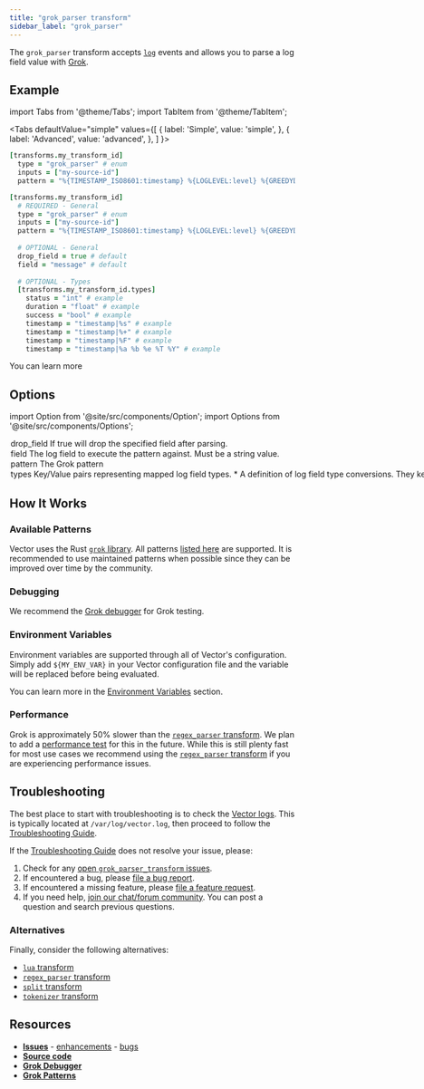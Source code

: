 ```yaml
---
title: "grok_parser transform" 
sidebar_label: "grok_parser"
---
```


The `grok_parser` transform accepts [`log`][docs.data-model.log] events and allows you to parse a log field value with [Grok][urls.grok].

## Example

import Tabs from '@theme/Tabs';
import TabItem from '@theme/TabItem';

<Tabs
  defaultValue="simple"
  values={[
    { label: 'Simple', value: 'simple', },
    { label: 'Advanced', value: 'advanced', },
  ]
}>
<TabItem value="simple">

```coffeescript
[transforms.my_transform_id]
  type = "grok_parser" # enum
  inputs = ["my-source-id"]
  pattern = "%{TIMESTAMP_ISO8601:timestamp} %{LOGLEVEL:level} %{GREEDYDATA:message}"
```

</TabItem>
<TabItem value="advanced">

```coffeescript
[transforms.my_transform_id]
  # REQUIRED - General
  type = "grok_parser" # enum
  inputs = ["my-source-id"]
  pattern = "%{TIMESTAMP_ISO8601:timestamp} %{LOGLEVEL:level} %{GREEDYDATA:message}"
  
  # OPTIONAL - General
  drop_field = true # default
  field = "message" # default
  
  # OPTIONAL - Types
  [transforms.my_transform_id.types]
    status = "int" # example
    duration = "float" # example
    success = "bool" # example
    timestamp = "timestamp|%s" # example
    timestamp = "timestamp|%+" # example
    timestamp = "timestamp|%F" # example
    timestamp = "timestamp|%a %b %e %T %Y" # example
```

</TabItem>

</Tabs>

You can learn more

## Options

import Option from '@site/src/components/Option';
import Options from '@site/src/components/Options';

<Options filters={true}>


<Option
  defaultValue={true}
  enumValues={null}
  examples={[true,false]}
  name={"drop_field"}
  nullable={false}
  path={null}
  relevantWhen={null}
  required={false}
  simple={false}
  type={"bool"}
  unit={null}>

### drop_field

If `true` will drop the specified `field` after parsing.


</Option>


<Option
  defaultValue={"message"}
  enumValues={null}
  examples={["message"]}
  name={"field"}
  nullable={false}
  path={null}
  relevantWhen={null}
  required={false}
  simple={false}
  type={"string"}
  unit={null}>

### field

The log field to execute the `pattern` against. Must be a `string` value.


</Option>


<Option
  defaultValue={null}
  enumValues={null}
  examples={["%{TIMESTAMP_ISO8601:timestamp} %{LOGLEVEL:level} %{GREEDYDATA:message}"]}
  name={"pattern"}
  nullable={false}
  path={null}
  relevantWhen={null}
  required={true}
  simple={true}
  type={"string"}
  unit={null}>

### pattern

The [Grok pattern][urls.grok_patterns]


</Option>


<Option
  defaultValue={null}
  enumValues={null}
  examples={[]}
  name={"types"}
  nullable={true}
  path={null}
  relevantWhen={null}
  required={false}
  simple={false}
  type={"table"}
  unit={null}>

### types

Key/Value pairs representing mapped log field types.

<Options filters={false}>


<Option
  defaultValue={null}
  enumValues={{"bool":"Coerces `\"true\"`/`/\"false\"`, `\"1\"`/`\"0\"`, and `\"t\"`/`\"f\"` values into boolean.","float":"Coerce to a 64 bit float.","int":"Coerce to a 64 bit integer.","string":"Coerce to a string.","timestamp":"Coerces to a Vector timestamp. [`strftime` specificiers][urls.strftime_specifiers] must be used to parse the string."}}
  examples={[{"name":"status","value":"int"},{"name":"duration","value":"float"},{"name":"success","value":"bool"},{"name":"timestamp","value":"timestamp|%s","comment":"unix"},{"name":"timestamp","value":"timestamp|%+","comment":"iso8601 (date and time)"},{"name":"timestamp","value":"timestamp|%F","comment":"iso8601 (date)"},{"name":"timestamp","value":"timestamp|%a %b %e %T %Y","comment":"custom strftime format"}]}
  name={"*"}
  nullable={false}
  path={"types"}
  relevantWhen={null}
  required={true}
  simple={true}
  type={"string"}
  unit={null}>

#### *

A definition of log field type conversions. They key is the log field name and the value is the type. [`strftime` specifiers][urls.strftime_specifiers] are supported for the `timestamp` type.


</Option>


</Options>

</Option>


</Options>

## How It Works

### Available Patterns

Vector uses the Rust [`grok` library][urls.rust_grok_library]. All patterns
[listed here][urls.grok_patterns] are supported. It is recommended to use
maintained patterns when possible since they can be improved over time by
the community.

### Debugging

We recommend the [Grok debugger][urls.grok_debugger] for Grok testing.

### Environment Variables

Environment variables are supported through all of Vector's configuration.
Simply add `${MY_ENV_VAR}` in your Vector configuration file and the variable
will be replaced before being evaluated.

You can learn more in the [Environment Variables][docs.configuration#environment-variables]
section.

### Performance

Grok is approximately 50% slower than the [`regex_parser` transform][docs.transforms.regex_parser].
We plan to add a [performance test][docs.performance] for this in the future.
While this is still plenty fast for most use cases we recommend using the
[`regex_parser` transform][docs.transforms.regex_parser] if you are experiencing
performance issues.

## Troubleshooting

The best place to start with troubleshooting is to check the
[Vector logs][docs.monitoring#logs]. This is typically located at
`/var/log/vector.log`, then proceed to follow the
[Troubleshooting Guide][docs.troubleshooting].

If the [Troubleshooting Guide][docs.troubleshooting] does not resolve your
issue, please:

1. Check for any [open `grok_parser_transform` issues][urls.grok_parser_transform_issues].
2. If encountered a bug, please [file a bug report][urls.new_grok_parser_transform_bug].
3. If encountered a missing feature, please [file a feature request][urls.new_grok_parser_transform_enhancement].
4. If you need help, [join our chat/forum community][urls.vector_chat]. You can post a question and search previous questions.


### Alternatives

Finally, consider the following alternatives:

* [`lua` transform][docs.transforms.lua]
* [`regex_parser` transform][docs.transforms.regex_parser]
* [`split` transform][docs.transforms.split]
* [`tokenizer` transform][docs.transforms.tokenizer]

## Resources

* [**Issues**][urls.grok_parser_transform_issues] - [enhancements][urls.grok_parser_transform_enhancements] - [bugs][urls.grok_parser_transform_bugs]
* [**Source code**][urls.grok_parser_transform_source]
* [**Grok Debugger**][urls.grok_debugger]
* [**Grok Patterns**][urls.grok_patterns]


[docs.configuration#environment-variables]: ../../../usage/configuration#environment-variables
[docs.data-model.log]: ../../../about/data-model/log.md
[docs.monitoring#logs]: ../../../usage/administration/monitoring.md#logs
[docs.performance]: ../../../performance.md
[docs.transforms.lua]: ../../../usage/configuration/transforms/lua.md
[docs.transforms.regex_parser]: ../../../usage/configuration/transforms/regex_parser.md
[docs.transforms.split]: ../../../usage/configuration/transforms/split.md
[docs.transforms.tokenizer]: ../../../usage/configuration/transforms/tokenizer.md
[docs.troubleshooting]: ../../../usage/guides/troubleshooting.md
[urls.grok]: http://grokdebug.herokuapp.com/
[urls.grok_debugger]: http://grokdebug.herokuapp.com/
[urls.grok_parser_transform_bugs]: https://github.com/timberio/vector/issues?q=is%3Aopen+is%3Aissue+label%3A%22transform%3A+grok_parser%22+label%3A%22Type%3A+bug%22
[urls.grok_parser_transform_enhancements]: https://github.com/timberio/vector/issues?q=is%3Aopen+is%3Aissue+label%3A%22transform%3A+grok_parser%22+label%3A%22Type%3A+enhancement%22
[urls.grok_parser_transform_issues]: https://github.com/timberio/vector/issues?q=is%3Aopen+is%3Aissue+label%3A%22transform%3A+grok_parser%22
[urls.grok_parser_transform_source]: https://github.com/timberio/vector/tree/master/src/transforms/grok_parser.rs
[urls.grok_patterns]: https://github.com/daschl/grok/tree/master/patterns
[urls.new_grok_parser_transform_bug]: https://github.com/timberio/vector/issues/new?labels=transform%3A+grok_parser&labels=Type%3A+bug
[urls.new_grok_parser_transform_enhancement]: https://github.com/timberio/vector/issues/new?labels=transform%3A+grok_parser&labels=Type%3A+enhancement
[urls.rust_grok_library]: https://github.com/daschl/grok
[urls.strftime_specifiers]: https://docs.rs/chrono/0.3.1/chrono/format/strftime/index.html
[urls.vector_chat]: https://chat.vector.dev
